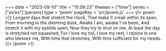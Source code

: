 +++
date = "2023-09-10"
title = "10.09.23"
themes = ["time"]
series = ["picks"]
[params]
  type = 'poem'
  pageKey = 'src/poem.js'
+++
{{< poem >}}
Longest days that stretch the clock,
That make it creak within its span,
From morning to the dimming dusk,
Awake I am, awake I've been,
And stretch it with my eyelids open,
Now they try to shut on me,
At least the day is stretched not squashed,
For I love my toil, I love my rest,
I rejoice in one who blesses me,
With time that stretches,
With time sufficient for my needs.
{{< /poem >}}